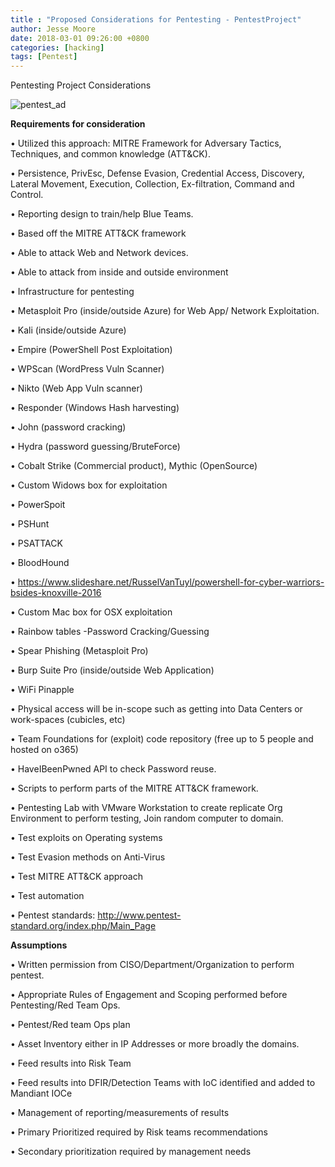 ```yaml
---
title : "Proposed Considerations for Pentesting - PentestProject"
author: Jesse Moore
date: 2018-03-01 09:26:00 +0800
categories: [hacking]
tags: [Pentest]
---
```



Pentesting Project Considerations

![pentest_ad](https://user-images.githubusercontent.com/6413570/181114173-0c492722-dacb-42a6-b66c-8ffc8dae613d.png)


**Requirements for consideration**

•	Utilized this approach: MITRE Framework for Adversary Tactics, Techniques, and common knowledge (ATT&CK).

•	Persistence, PrivEsc, Defense Evasion, Credential Access, Discovery, Lateral Movement, Execution, Collection, Ex-filtration, Command and Control.

•	Reporting design to train/help Blue Teams.

•	Based off the MITRE ATT&CK framework

•	Able to attack Web and Network devices.

•	Able to attack from inside and outside environment

•	Infrastructure for pentesting

•	Metasploit Pro (inside/outside Azure) for Web App/ Network Exploitation.

•	Kali (inside/outside Azure)

•	Empire (PowerShell Post Exploitation)



•	WPScan (WordPress Vuln Scanner)

•	Nikto (Web App Vuln scanner)

•	Responder (Windows Hash harvesting)

•	John (password cracking)

•	Hydra (password guessing/BruteForce)

•	Cobalt Strike (Commercial product), Mythic (OpenSource)

•	Custom Widows box for exploitation

•	PowerSpoit

•	PSHunt

•	PSATTACK

•	BloodHound

•	https://www.slideshare.net/RusselVanTuyl/powershell-for-cyber-warriors-bsides-knoxville-2016

•	Custom Mac box for OSX exploitation

•	Rainbow tables -Password Cracking/Guessing

•	Spear Phishing (Metasploit Pro)

•	Burp Suite Pro (inside/outside Web Application)

•	WiFi Pinapple

•	Physical access will be in-scope such as getting into Data Centers or work-spaces (cubicles, etc)

•	Team Foundations for (exploit) code repository (free up to 5 people and hosted on o365)

•	HaveIBeenPwned API to check Password reuse.

•	Scripts to perform parts of the MITRE ATT&CK framework.

•	Pentesting Lab with VMware Workstation to create replicate Org Environment to perform testing, Join random computer to domain.

•	Test exploits on Operating systems

•	Test Evasion methods on Anti-Virus

•	Test MITRE ATT&CK approach

•	Test automation

•	Pentest standards: http://www.pentest-standard.org/index.php/Main_Page




**Assumptions**

•	Written permission from CISO/Department/Organization to perform pentest.

•	Appropriate Rules of Engagement and Scoping performed before Pentesting/Red Team Ops.



•	Pentest/Red team Ops plan

•	Asset Inventory either in IP Addresses or more broadly the domains.

•	Feed results into Risk Team

•	Feed results into DFIR/Detection Teams with IoC identified and added to Mandiant IOCe

•	Management of reporting/measurements of results

•	Primary Prioritized required by Risk teams recommendations

•	Secondary prioritization required by management needs


